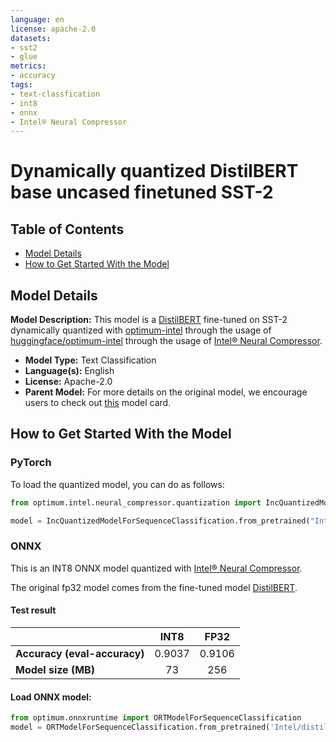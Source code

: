```yaml
---
language: en
license: apache-2.0
datasets:
- sst2
- glue
metrics:
- accuracy
tags:
- text-classfication
- int8
- onnx
- Intel® Neural Compressor
---
```


# Dynamically quantized DistilBERT base uncased finetuned SST-2

## Table of Contents
- [Model Details](#model-details)
- [How to Get Started With the Model](#how-to-get-started-with-the-model)

## Model Details
**Model Description:** This model is a [DistilBERT](https://huggingface.co/distilbert-base-uncased-finetuned-sst-2-english) fine-tuned on SST-2 dynamically quantized with [optimum-intel](https://github.com/huggingface/optimum-intel) through the usage of [huggingface/optimum-intel](https://github.com/huggingface/optimum-intel) through the usage of [Intel® Neural Compressor](https://github.com/intel/neural-compressor). 
- **Model Type:** Text Classification
- **Language(s):** English
- **License:** Apache-2.0
- **Parent Model:** For more details on the original model, we encourage users to check out [this](https://huggingface.co/distilbert-base-uncased-finetuned-sst-2-english) model card.

## How to Get Started With the Model

### PyTorch

To load the quantized model, you can do as follows:

```python
from optimum.intel.neural_compressor.quantization import IncQuantizedModelForSequenceClassification

model = IncQuantizedModelForSequenceClassification.from_pretrained("Intel/distilbert-base-uncased-finetuned-sst-2-english-int8-dynamic")
```

### ONNX

This is an INT8 ONNX model quantized with [Intel® Neural Compressor](https://github.com/intel/neural-compressor).

The original fp32 model comes from the fine-tuned model [DistilBERT](https://huggingface.co/distilbert-base-uncased-finetuned-sst-2-english).

#### Test result

|   |INT8|FP32|
|---|:---:|:---:|
| **Accuracy (eval-accuracy)** |0.9037|0.9106|
| **Model size (MB)**  |73|256|

#### Load ONNX model:

```python
from optimum.onnxruntime import ORTModelForSequenceClassification
model = ORTModelForSequenceClassification.from_pretrained('Intel/distilbert-base-uncased-finetuned-sst-2-english-int8-dynamic')
```
